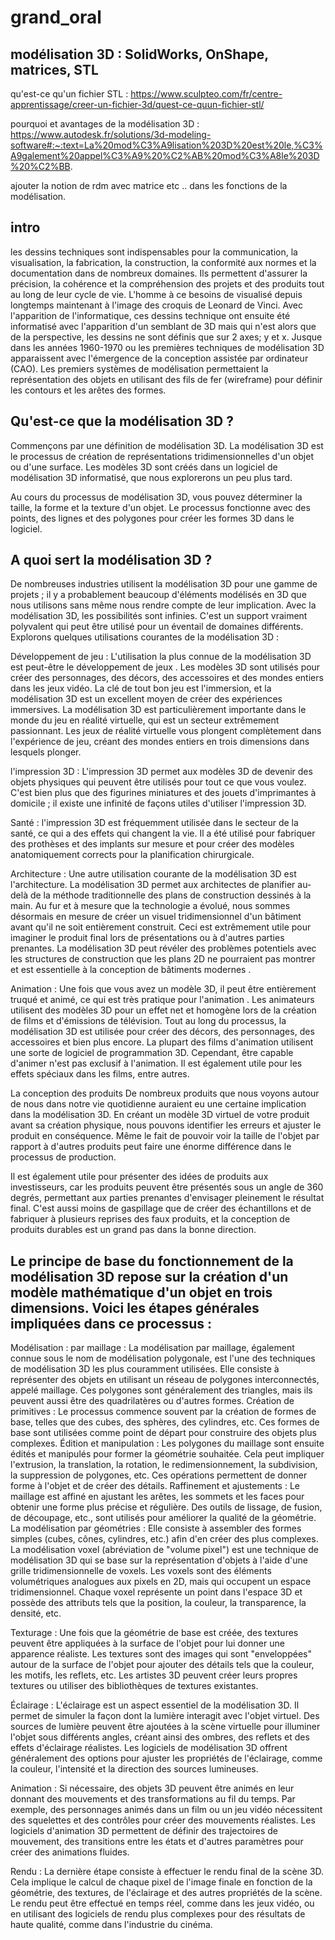 # grand_oral

## modélisation 3D : SolidWorks, OnShape, matrices, STL

qu'est-ce qu'un fichier STL : https://www.sculpteo.com/fr/centre-apprentissage/creer-un-fichier-3d/quest-ce-quun-fichier-stl/

pourquoi et avantages de la modélisation 3D : https://www.autodesk.fr/solutions/3d-modeling-software#:~:text=La%20mod%C3%A9lisation%203D%20est%20le,%C3%A9galement%20appel%C3%A9%20%C2%AB%20mod%C3%A8le%203D%20%C2%BB.

ajouter la notion de rdm avec matrice etc .. dans les fonctions de la modélisation.

## intro
les dessins techniques sont indispensables pour la communication, la visualisation, la fabrication, la construction, la conformité aux normes et la documentation dans de nombreux domaines. Ils permettent d'assurer la précision, la cohérence et la compréhension des projets et des produits tout au long de leur cycle de vie. L'homme à ce besoins de visualisé depuis longtemps maintenant à l'image des croquis de Leonard de Vinci. Avec l'apparition de l'informatique, ces dessins technique ont ensuite été informatisé avec l'apparition d'un semblant de 3D mais qui n'est alors que de la perspective, les dessins ne sont définis que sur 2 axes; y et x. Jusque dans les années 1960-1970 ou les premières techniques de modélisation 3D apparaissent avec l'émergence de la conception assistée par ordinateur (CAO). Les premiers systèmes de modélisation permettaient la représentation des objets en utilisant des fils de fer (wireframe) pour définir les contours et les arêtes des formes.

## Qu'est-ce que la modélisation 3D ?
Commençons par une définition de modélisation 3D. La modélisation 3D est le processus de création de représentations tridimensionnelles d'un objet ou d'une surface. Les modèles 3D sont créés dans un logiciel de modélisation 3D informatisé, que nous explorerons un peu plus tard. 

Au cours du processus de modélisation 3D, vous pouvez déterminer la taille, la forme et la texture d'un objet. Le processus fonctionne avec des points, des lignes et des polygones pour créer les formes 3D dans le logiciel. 

## A quoi sert la modélisation 3D ? 
De nombreuses industries utilisent la modélisation 3D pour une gamme de projets ; il y a probablement beaucoup d'éléments modélisés en 3D que nous utilisons sans même nous rendre compte de leur implication. Avec la modélisation 3D, les possibilités sont infinies. C'est un support vraiment polyvalent qui peut être utilisé pour un éventail de domaines différents. Explorons quelques utilisations courantes de la modélisation 3D : 

Développement de jeu :
L'utilisation la plus connue de la modélisation 3D est peut-être le développement de jeux . Les modèles 3D sont utilisés pour créer des personnages, des décors, des accessoires et des mondes entiers dans les jeux vidéo. La clé de tout bon jeu est l'immersion, et la modélisation 3D est un excellent moyen de créer des expériences immersives.
La modélisation 3D est particulièrement importante dans le monde du jeu en réalité virtuelle, qui est un secteur extrêmement passionnant. Les jeux de réalité virtuelle vous plongent complètement dans l'expérience de jeu, créant des mondes entiers en trois dimensions dans lesquels plonger.

l'impression 3D : L'impression 3D permet aux modèles 3D de devenir des objets physiques qui peuvent être utilisés pour tout ce que vous voulez. C'est bien plus que des figurines miniatures et des jouets d'imprimantes à domicile ; il existe une infinité de façons utiles d'utiliser l'impression 3D.

Santé : l'impression 3D est fréquemment utilisée dans le secteur de la santé, ce qui a des effets qui changent la vie. Il a été utilisé pour fabriquer des prothèses et des implants sur mesure et pour créer des modèles anatomiquement corrects pour la planification chirurgicale. 

Architecture :
Une autre utilisation courante de la modélisation 3D est l'architecture. La modélisation 3D permet aux architectes de planifier au-delà de la méthode traditionnelle des plans de construction dessinés à la main. Au fur et à mesure que la technologie a évolué, nous sommes désormais en mesure de créer un visuel tridimensionnel d'un bâtiment avant qu'il ne soit entièrement construit.
Ceci est extrêmement utile pour imaginer le produit final lors de présentations ou à d'autres parties prenantes. La modélisation 3D peut révéler des problèmes potentiels avec les structures de construction que les plans 2D ne pourraient pas montrer et est essentielle à la conception de bâtiments modernes . 

Animation :
Une fois que vous avez un modèle 3D, il peut être entièrement truqué et animé, ce qui est très pratique pour l'animation . Les animateurs utilisent des modèles 3D pour un effet net et homogène lors de la création de films et d'émissions de télévision. Tout au long du processus, la modélisation 3D est utilisée pour créer des décors, des personnages, des accessoires et bien plus encore.
La plupart des films d'animation utilisent une sorte de logiciel de programmation 3D. Cependant, être capable d'animer n'est pas exclusif à l'animation. Il est également utile pour les effets spéciaux dans les films, entre autres. 

La conception des produits
De nombreux produits que nous voyons autour de nous dans notre vie quotidienne auraient eu une certaine implication dans la modélisation 3D. En créant un modèle 3D virtuel de votre produit avant sa création physique, nous pouvons identifier les erreurs et ajuster le produit en conséquence. Même le fait de pouvoir voir la taille de l'objet par rapport à d'autres produits peut faire une énorme différence dans le processus de production.

Il est également utile pour présenter des idées de produits aux investisseurs, car les produits peuvent être présentés sous un angle de 360 ​​degrés, permettant aux parties prenantes d'envisager pleinement le résultat final. C'est aussi moins de gaspillage que de créer des échantillons et de fabriquer à plusieurs reprises des faux produits, et la conception de produits durables est un grand pas dans la bonne direction.

## Le principe de base du fonctionnement de la modélisation 3D repose sur la création d'un modèle mathématique d'un objet en trois dimensions. Voici les étapes générales impliquées dans ce processus :

Modélisation : 
par maillage : La modélisation par maillage, également connue sous le nom de modélisation polygonale, est l'une des techniques de modélisation 3D les plus couramment utilisées. Elle consiste à représenter des objets en utilisant un réseau de polygones interconnectés, appelé maillage. Ces polygones sont généralement des triangles, mais ils peuvent aussi être des quadrilatères ou d'autres formes. 
Création de primitives : Le processus commence souvent par la création de formes de base, telles que des cubes, des sphères, des cylindres, etc. Ces formes de base sont utilisées comme point de départ pour construire des objets plus complexes.
Édition et manipulation : Les polygones du maillage sont ensuite édités et manipulés pour former la géométrie souhaitée. Cela peut impliquer l'extrusion, la translation, la rotation, le redimensionnement, la subdivision, la suppression de polygones, etc. Ces opérations permettent de donner forme à l'objet et de créer des détails.
Raffinement et ajustements : Le maillage est affiné en ajustant les arêtes, les sommets et les faces pour obtenir une forme plus précise et régulière. Des outils de lissage, de fusion, de découpage, etc., sont utilisés pour améliorer la qualité de la géométrie.
La modélisation par géométries : Elle consiste à assembler des formes simples (cubes, cônes, cylindres, etc.) afin d'en créer des plus complexes.
La modélisation voxel (abréviation de "volume pixel") est une technique de modélisation 3D qui se base sur la représentation d'objets à l'aide d'une grille tridimensionnelle de voxels. Les voxels sont des éléments volumétriques analogues aux pixels en 2D, mais qui occupent un espace tridimensionnel. Chaque voxel représente un point dans l'espace 3D et possède des attributs tels que la position, la couleur, la transparence, la densité, etc.


Texturage : Une fois que la géométrie de base est créée, des textures peuvent être appliquées à la surface de l'objet pour lui donner une apparence réaliste. Les textures sont des images qui sont "enveloppées" autour de la surface de l'objet pour ajouter des détails tels que la couleur, les motifs, les reflets, etc. Les artistes 3D peuvent créer leurs propres textures ou utiliser des bibliothèques de textures existantes.

Éclairage : L'éclairage est un aspect essentiel de la modélisation 3D. Il permet de simuler la façon dont la lumière interagit avec l'objet virtuel. Des sources de lumière peuvent être ajoutées à la scène virtuelle pour illuminer l'objet sous différents angles, créant ainsi des ombres, des reflets et des effets d'éclairage réalistes. Les logiciels de modélisation 3D offrent généralement des options pour ajuster les propriétés de l'éclairage, comme la couleur, l'intensité et la direction des sources lumineuses.

Animation : Si nécessaire, des objets 3D peuvent être animés en leur donnant des mouvements et des transformations au fil du temps. Par exemple, des personnages animés dans un film ou un jeu vidéo nécessitent des squelettes et des contrôles pour créer des mouvements réalistes. Les logiciels d'animation 3D permettent de définir des trajectoires de mouvement, des transitions entre les états et d'autres paramètres pour créer des animations fluides.

Rendu : La dernière étape consiste à effectuer le rendu final de la scène 3D. Cela implique le calcul de chaque pixel de l'image finale en fonction de la géométrie, des textures, de l'éclairage et des autres propriétés de la scène. Le rendu peut être effectué en temps réel, comme dans les jeux vidéo, ou en utilisant des logiciels de rendu plus complexes pour des résultats de haute qualité, comme dans l'industrie du cinéma.
